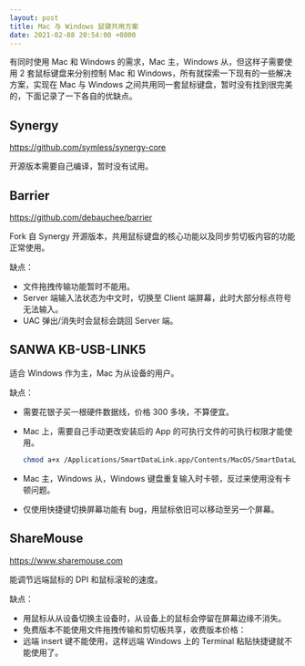 ```yaml
---
layout: post
title: Mac 与 Windows 鼠键共用方案
date: 2021-02-08 20:54:00 +0800
---
```


有同时使用 Mac 和 Windows 的需求，Mac 主，Windows 从，但这样子需要使用 2 套鼠标键盘来分别控制 Mac 和 Windows，所有就探索一下现有的一些解决方案，实现在 Mac 与 Windows 之间共用同一套鼠标键盘，暂时没有找到很完美的，下面记录了一下各自的优缺点。

## Synergy

<https://github.com/symless/synergy-core>

开源版本需要自己编译，暂时没有试用。

## Barrier

<https://github.com/debauchee/barrier>

Fork 自 Synergy 开源版本，共用鼠标键盘的核心功能以及同步剪切板内容的功能正常使用。

缺点：

- 文件拖拽传输功能暂时不能用。
- Server 端输入法状态为中文时，切换至 Client 端屏幕，此时大部分标点符号无法输入。
- UAC 弹出/消失时会鼠标会跳回 Server 端。

## SANWA KB-USB-LINK5

适合 Windows 作为主，Mac 为从设备的用户。

缺点：

- 需要花银子买一根硬件数据线，价格 300 多块，不算便宜。
- Mac 上，需要自己手动更改安装后的 App 的可执行文件的可执行权限才能使用。

  ```bash
  chmod a+x /Applications/SmartDataLink.app/Contents/MacOS/SmartDataLinkShell
  ```

- Mac 主，Windows 从，Windows 键盘重复输入时卡顿，反过来使用没有卡顿问题。
- 仅使用快捷键切换屏幕功能有 bug，用鼠标依旧可以移动至另一个屏幕。

## ShareMouse

<https://www.sharemouse.com>

能调节远端鼠标的 DPI 和鼠标滚轮的速度。

缺点：

- 用鼠标从从设备切换主设备时，从设备上的鼠标会停留在屏幕边缘不消失。
- 免费版本不能使用文件拖拽传输和剪切板共享，收费版本价格：
- 远端 insert 键不能使用，这样远端 Windows 上的 Terminal 粘贴快捷键就不能使用了。
